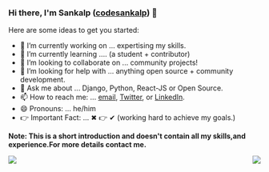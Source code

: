 ### Hi there, I'm Sankalp ([codesankalp][website]) 👋

Here are some ideas to get you started:

- 🔭 I’m currently working on ... expertising my skills. 
- 🌱 I’m currently learning .... (a student + contributor)
- 👯 I’m looking to collaborate on ... community projects! 
- 🤔 I’m looking for help with ... anything open source + community development. 
- 💬 Ask me about ... Django, Python, React-JS or Open Source. 
- 📫 How to reach me: ... [email][email], [Twitter][twitter], or [LinkedIn][linkedin]. 
- 😄 Pronouns: ... he/him
- 👉 Important Fact: ... ✖ 👉 ✔ (working hard to achieve my goals.)

__Note: This is a short introduction and doesn't contain all my skills,and experience.For more details contact me.__

<img align="left" src="https://github-readme-stats.vercel.app/api?username=codesankalp&show_icons=true&count_private=true" />
<img align="right" src="https://github-readme-stats.vercel.app/api/top-langs/?username=codesankalp&layout=compact&hide=tsql&show_icons=true" />

[website]: https://codesankalp.com/
[twitter]: https://twitter.com/codesankalp
[instagram]: https://www.instagram.com/codesankalp
[linkedin]: https://linkedin.com/in/codesankalp
[email]: mailto:sankalp123427@gmail.com
